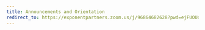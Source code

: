 ```yaml
---
title: Announcements and Orientation
redirect_to: https://exponentpartners.zoom.us/j/96864682628?pwd=ejFUOUdlWHI0ME96ZnUvdTRjZngzZz09
---
```

